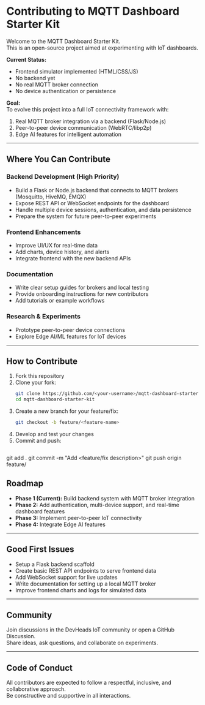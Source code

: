 # Contributing to MQTT Dashboard Starter Kit

Welcome to the MQTT Dashboard Starter Kit.  
This is an open-source project aimed at experimenting with IoT dashboards.  

**Current Status:**  
- Frontend simulator implemented (HTML/CSS/JS)  
- No backend yet  
- No real MQTT broker connection  
- No device authentication or persistence  

**Goal:**  
To evolve this project into a full IoT connectivity framework with:  
1. Real MQTT broker integration via a backend (Flask/Node.js)  
2. Peer-to-peer device communication (WebRTC/libp2p)  
3. Edge AI features for intelligent automation  

---

## Where You Can Contribute

### Backend Development (High Priority)
- Build a Flask or Node.js backend that connects to MQTT brokers (Mosquitto, HiveMQ, EMQX)  
- Expose REST API or WebSocket endpoints for the dashboard  
- Handle multiple device sessions, authentication, and data persistence  
- Prepare the system for future peer-to-peer experiments  

### Frontend Enhancements
- Improve UI/UX for real-time data  
- Add charts, device history, and alerts  
- Integrate frontend with the new backend APIs  

### Documentation
- Write clear setup guides for brokers and local testing  
- Provide onboarding instructions for new contributors  
- Add tutorials or example workflows  

### Research & Experiments
- Prototype peer-to-peer device connections  
- Explore Edge AI/ML features for IoT devices  

---

## How to Contribute

1. Fork this repository  
2. Clone your fork:  
   ```bash
   git clone https://github.com/<your-username>/mqtt-dashboard-starter-kit.git
   cd mqtt-dashboard-starter-kit
   
3. Create a new branch for your feature/fix:
   ```bash
   git checkout -b feature/<feature-name>
5. Develop and test your changes
6. Commit and push:
   ```bash
  git add .
  git commit -m "Add <feature/fix description>"
  git push origin feature/<feature-name>
## Roadmap

- **Phase 1 (Current):** Build backend system with MQTT broker integration  
- **Phase 2:** Add authentication, multi-device support, and real-time dashboard features  
- **Phase 3:** Implement peer-to-peer IoT connectivity  
- **Phase 4:** Integrate Edge AI features  

---

## Good First Issues

- Setup a Flask backend scaffold  
- Create basic REST API endpoints to serve frontend data  
- Add WebSocket support for live updates  
- Write documentation for setting up a local MQTT broker  
- Improve frontend charts and logs for simulated data  

---

## Community

Join discussions in the DevHeads IoT community or open a GitHub Discussion.  
Share ideas, ask questions, and collaborate on experiments.  

---

## Code of Conduct

All contributors are expected to follow a respectful, inclusive, and collaborative approach.  
Be constructive and supportive in all interactions.


   
